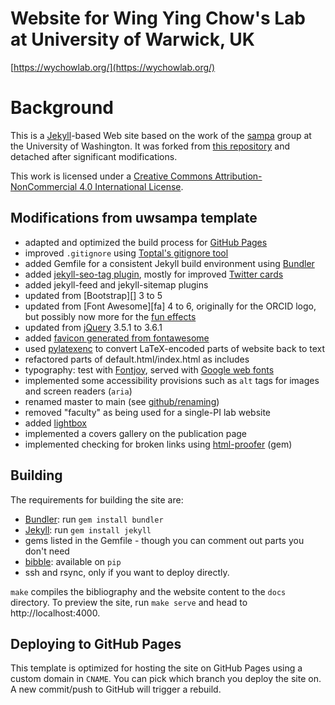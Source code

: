 Website for Wing Ying Chow's Lab at University of Warwick, UK
=============================================================

[https://wychowlab.org/](https://wychowlab.org/)


Background
=======================

This is a [Jekyll][]-based Web site based on the work of the [sampa][] group at the University of Washington. It was forked from [this repository][uwsamparepo] and detached after significant modifications.

This work is licensed under a [Creative Commons Attribution-NonCommercial 4.0 International License][license].

[Jekyll]: http://jekyllrb.com/
[sampa]: http://sampa.cs.washington.edu/
[license]: https://creativecommons.org/licenses/by-nc/4.0/
[uwsamparepo]: https://github.com/uwsampa/research-group-web

Modifications from uwsampa template
--------
- adapted and optimized the build process for [GitHub Pages](https://pages.github.com/)
- improved `.gitignore` using [Toptal's gitignore tool](https://www.toptal.com/developers/gitignore/)
- added Gemfile for a consistent Jekyll build environment using [Bundler][]
- added [jekyll-seo-tag plugin][jekyll-seo-tag], mostly for improved [Twitter cards][twittercards]
- added jekyll-feed and jekyll-sitemap plugins
- updated from [Bootstrap][] 3 to 5
- updated from [Font Awesome][fa] 4 to 6, originally for the ORCID logo, but possibly now more for the [fun effects](https://fontawesome.com/docs/web/style/animate)
- updated from [jQuery][] 3.5.1 to 3.6.1
- added [favicon generated from fontawesome](https://gauger.io/fonticon/)
- used [pylatexenc][pylatexenc] to convert LaTeX-encoded parts of website back to text
- refactored parts of default.html/index.html as includes
- typography: test with [Fontjoy][], served with [Google web fonts][gwf]
- implemented some accessibility provisions such as `alt` tags for images and screen readers (`aria`)
- renamed master to main (see [github/renaming](https://github.com/github/renaming))
- removed "faculty" as being used for a single-PI lab website
- added [lightbox][]
- implemented a covers gallery on the publication page
- implemented checking for broken links using [html-proofer][] (gem)

[Bundler]: https://bundler.io/
[jekyll-seo-tag]: https://github.com/jekyll/jekyll-seo-tag
[twittercards]: https://developer.twitter.com/en/docs/twitter-for-websites/cards/overview/abouts-cards
[pylatexenc]: https://pylatexenc.readthedocs.io/en/latest/latex2text/
[fontjoy]: https://fontjoy.com/
[gwf]: https://fonts.google.com/
[jQuery]: https://jquery.com/
[lightbox]: https://lokeshdhakar.com/projects/lightbox2/
[html-proofer]: https://github.com/gjtorikian/html-proofer
[bibble]: https://github.com/sampsyo/bibble/
[Python]: https://www.python.org/
[fork]: https://github.com/wychowlab/research-group-web/fork


Building
--------

The requirements for building the site are:

* [Bundler][]: run `gem install bundler`
* [Jekyll][]: run `gem install jekyll`
* gems listed in the Gemfile - though you can comment out parts you don't need
* [bibble][]: available on `pip`
* ssh and rsync, only if you want to deploy directly.

`make` compiles the bibliography and the website content to the `docs`
directory. To preview the site, run ``make serve`` and head to
http://localhost:4000.


Deploying to GitHub Pages
-----------------------

This template is optimized for hosting the site on GitHub Pages using a custom domain in `CNAME`. You can pick which branch you deploy the site on. A new commit/push to GitHub will trigger a rebuild.


